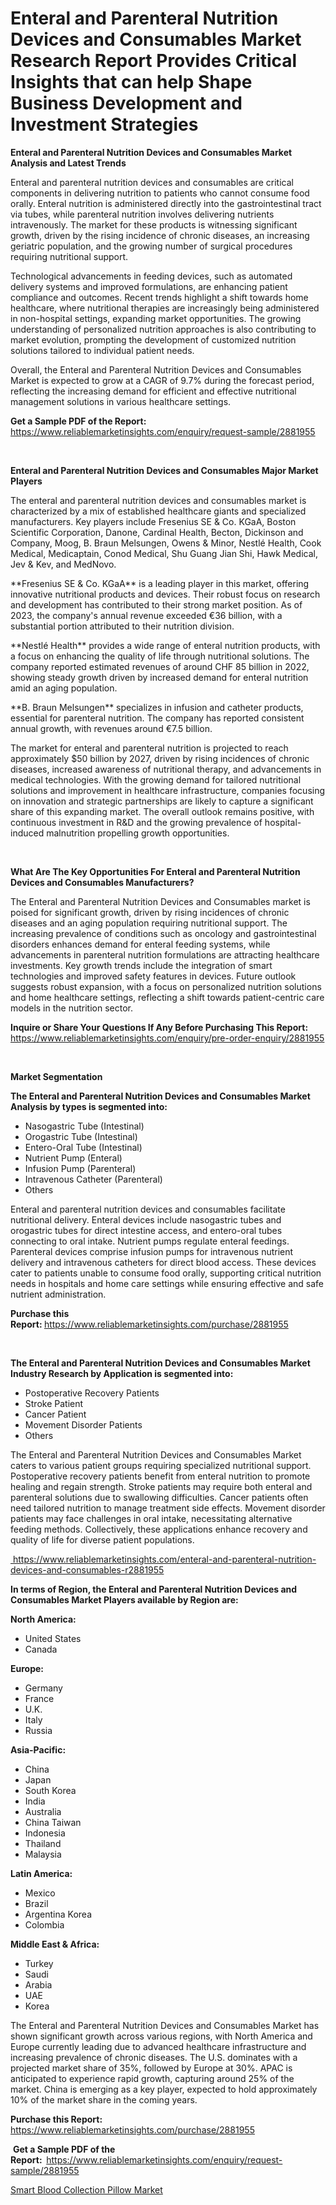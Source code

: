 <p><h1>Enteral and Parenteral Nutrition Devices and Consumables Market Research Report Provides Critical Insights that can help Shape Business Development and Investment Strategies</h1></p><p><strong>Enteral and Parenteral Nutrition Devices and Consumables Market Analysis and Latest Trends</strong></p>
<p><p>Enteral and parenteral nutrition devices and consumables are critical components in delivering nutrition to patients who cannot consume food orally. Enteral nutrition is administered directly into the gastrointestinal tract via tubes, while parenteral nutrition involves delivering nutrients intravenously. The market for these products is witnessing significant growth, driven by the rising incidence of chronic diseases, an increasing geriatric population, and the growing number of surgical procedures requiring nutritional support. </p><p>Technological advancements in feeding devices, such as automated delivery systems and improved formulations, are enhancing patient compliance and outcomes. Recent trends highlight a shift towards home healthcare, where nutritional therapies are increasingly being administered in non-hospital settings, expanding market opportunities. The growing understanding of personalized nutrition approaches is also contributing to market evolution, prompting the development of customized nutrition solutions tailored to individual patient needs. </p><p>Overall, the Enteral and Parenteral Nutrition Devices and Consumables Market is expected to grow at a CAGR of 9.7% during the forecast period, reflecting the increasing demand for efficient and effective nutritional management solutions in various healthcare settings.</p></p>
<p><strong>Get a Sample PDF of the Report:&nbsp;</strong> <a href="https://www.reliablemarketinsights.com/enquiry/request-sample/2881955?utm_campaign=3289&utm_medium=2&utm_source=Github&utm_content=ia&utm_term=12032025&utm_id=enteral-and-parenteral-nutrition-devices-and-consumables">https://www.reliablemarketinsights.com/enquiry/request-sample/2881955</a></p>
<p>&nbsp;</p>
<p><strong>Enteral and Parenteral Nutrition Devices and Consumables Major Market Players</strong></p>
<p><p>The enteral and parenteral nutrition devices and consumables market is characterized by a mix of established healthcare giants and specialized manufacturers. Key players include Fresenius SE & Co. KGaA, Boston Scientific Corporation, Danone, Cardinal Health, Becton, Dickinson and Company, Moog, B. Braun Melsungen, Owens & Minor, Nestlé Health, Cook Medical, Medicaptain, Conod Medical, Shu Guang Jian Shi, Hawk Medical, Jev & Kev, and MedNovo.</p><p>**Fresenius SE & Co. KGaA** is a leading player in this market, offering innovative nutritional products and devices. Their robust focus on research and development has contributed to their strong market position. As of 2023, the company's annual revenue exceeded €36 billion, with a substantial portion attributed to their nutrition division.</p><p>**Nestlé Health** provides a wide range of enteral nutrition products, with a focus on enhancing the quality of life through nutritional solutions. The company reported estimated revenues of around CHF 85 billion in 2022, showing steady growth driven by increased demand for enteral nutrition amid an aging population.</p><p>**B. Braun Melsungen** specializes in infusion and catheter products, essential for parenteral nutrition. The company has reported consistent annual growth, with revenues around €7.5 billion.</p><p>The market for enteral and parenteral nutrition is projected to reach approximately $50 billion by 2027, driven by rising incidences of chronic diseases, increased awareness of nutritional therapy, and advancements in medical technologies. With the growing demand for tailored nutritional solutions and improvement in healthcare infrastructure, companies focusing on innovation and strategic partnerships are likely to capture a significant share of this expanding market. The overall outlook remains positive, with continuous investment in R&D and the growing prevalence of hospital-induced malnutrition propelling growth opportunities.</p></p>
<p>&nbsp;</p>
<p><strong>What Are The Key Opportunities For Enteral and Parenteral Nutrition Devices and Consumables Manufacturers?</strong></p>
<p><p>The Enteral and Parenteral Nutrition Devices and Consumables market is poised for significant growth, driven by rising incidences of chronic diseases and an aging population requiring nutritional support. The increasing prevalence of conditions such as oncology and gastrointestinal disorders enhances demand for enteral feeding systems, while advancements in parenteral nutrition formulations are attracting healthcare investments. Key growth trends include the integration of smart technologies and improved safety features in devices. Future outlook suggests robust expansion, with a focus on personalized nutrition solutions and home healthcare settings, reflecting a shift towards patient-centric care models in the nutrition sector.</p></p>
<p><strong>Inquire or Share Your Questions If Any Before Purchasing This Report:</strong> <a href="https://www.reliablemarketinsights.com/enquiry/pre-order-enquiry/2881955?utm_campaign=3289&utm_medium=2&utm_source=Github&utm_content=ia&utm_term=12032025&utm_id=enteral-and-parenteral-nutrition-devices-and-consumables">https://www.reliablemarketinsights.com/enquiry/pre-order-enquiry/2881955</a></p>
<p>&nbsp;</p>
<p><strong>Market Segmentation</strong></p>
<p><strong>The Enteral and Parenteral Nutrition Devices and Consumables Market Analysis by types is segmented into:</strong></p>
<p><ul><li>Nasogastric Tube (Intestinal)</li><li>Orogastric Tube (Intestinal)</li><li>Entero-Oral Tube (Intestinal)</li><li>Nutrient Pump (Enteral)</li><li>Infusion Pump (Parenteral)</li><li>Intravenous Catheter (Parenteral)</li><li>Others</li></ul></p>
<p><p>Enteral and parenteral nutrition devices and consumables facilitate nutritional delivery. Enteral devices include nasogastric tubes and orogastric tubes for direct intestine access, and entero-oral tubes connecting to oral intake. Nutrient pumps regulate enteral feedings. Parenteral devices comprise infusion pumps for intravenous nutrient delivery and intravenous catheters for direct blood access. These devices cater to patients unable to consume food orally, supporting critical nutrition needs in hospitals and home care settings while ensuring effective and safe nutrient administration.</p></p>
<p><strong>Purchase this Report:&nbsp;</strong><a href="https://www.reliablemarketinsights.com/purchase/2881955?utm_campaign=3289&utm_medium=2&utm_source=Github&utm_content=ia&utm_term=12032025&utm_id=enteral-and-parenteral-nutrition-devices-and-consumables">https://www.reliablemarketinsights.com/purchase/2881955</a></p>
<p>&nbsp;</p>
<p><strong>The Enteral and Parenteral Nutrition Devices and Consumables Market Industry Research by Application is segmented into:</strong></p>
<p><ul><li>Postoperative Recovery Patients</li><li>Stroke Patient</li><li>Cancer Patient</li><li>Movement Disorder Patients</li><li>Others</li></ul></p>
<p><p>The Enteral and Parenteral Nutrition Devices and Consumables Market caters to various patient groups requiring specialized nutritional support. Postoperative recovery patients benefit from enteral nutrition to promote healing and regain strength. Stroke patients may require both enteral and parenteral solutions due to swallowing difficulties. Cancer patients often need tailored nutrition to manage treatment side effects. Movement disorder patients may face challenges in oral intake, necessitating alternative feeding methods. Collectively, these applications enhance recovery and quality of life for diverse patient populations.</p></p>
<p><a href="https://www.reliablemarketinsights.com/enteral-and-parenteral-nutrition-devices-and-consumables-r2881955?utm_campaign=3289&utm_medium=2&utm_source=Github&utm_content=ia&utm_term=12032025&utm_id=enteral-and-parenteral-nutrition-devices-and-consumables">&nbsp;https://www.reliablemarketinsights.com/enteral-and-parenteral-nutrition-devices-and-consumables-r2881955</a></p>
<p><strong>In terms of Region, the Enteral and Parenteral Nutrition Devices and Consumables Market Players available by Region are:</strong></p>
<p>
    <p> <strong> North America: </strong>
        <ul>
            <li>United States</li>
            <li>Canada</li>
        </ul>
        </p> 
    <p> <strong> Europe: </strong>
        <ul>
            <li>Germany</li>
            <li>France</li>
            <li>U.K.</li>
            <li>Italy</li>
            <li>Russia</li>
        </ul>
        </p> 
    <p> <strong> Asia-Pacific: </strong>
        <ul>
            <li>China</li>
            <li>Japan</li>
            <li>South Korea</li>
            <li>India</li>
            <li>Australia</li>
            <li>China Taiwan</li>
            <li>Indonesia</li>
            <li>Thailand</li>
            <li>Malaysia</li>
        </ul>
        </p> 
    <p> <strong> Latin America: </strong>
        <ul>
            <li>Mexico</li>
            <li>Brazil</li>
            <li>Argentina Korea</li>
            <li>Colombia</li>
        </ul>
        </p> 
    <p> <strong> Middle East & Africa: </strong>
        <ul>
            <li>Turkey</li>
            <li>Saudi</li>
            <li>Arabia</li>
            <li>UAE</li>
            <li>Korea</li>
        </ul>
    </p>
    </p>
<p><p>The Enteral and Parenteral Nutrition Devices and Consumables Market has shown significant growth across various regions, with North America and Europe currently leading due to advanced healthcare infrastructure and increasing prevalence of chronic diseases. The U.S. dominates with a projected market share of 35%, followed by Europe at 30%. APAC is anticipated to experience rapid growth, capturing around 25% of the market. China is emerging as a key player, expected to hold approximately 10% of the market share in the coming years.</p></p>
<p><strong>Purchase this Report: </strong><a href="https://www.reliablemarketinsights.com/purchase/2881955?utm_campaign=3289&utm_medium=2&utm_source=Github&utm_content=ia&utm_term=12032025&utm_id=enteral-and-parenteral-nutrition-devices-and-consumables">https://www.reliablemarketinsights.com/purchase/2881955</a></p>
<p>&nbsp;<strong>Get a Sample PDF of the Report:&nbsp;&nbsp;</strong><a href="https://www.reliablemarketinsights.com/enquiry/request-sample/2881955?utm_campaign=3289&utm_medium=2&utm_source=Github&utm_content=ia&utm_term=12032025&utm_id=enteral-and-parenteral-nutrition-devices-and-consumables">https://www.reliablemarketinsights.com/enquiry/request-sample/2881955</a></p>
<p><strong></strong></p>
<p><p><a href="https://github.com/micbotam/Market-Research-Report-List-1/blob/main/smart-blood-collection-pillow-market.md?utm_campaign=3289&utm_medium=2&utm_source=Github&utm_content=ia&utm_term=12032025&utm_id=enteral-and-parenteral-nutrition-devices-and-consumables">Smart Blood Collection Pillow Market</a></p></p>